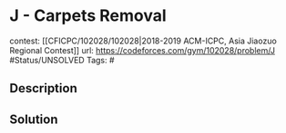 # J - Carpets Removal

contest: [[CFICPC/102028/102028|2018-2019 ACM-ICPC, Asia Jiaozuo Regional Contest]]
url: https://codeforces.com/gym/102028/problem/J
#Status/UNSOLVED
Tags: #

## Description

## Solution

